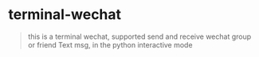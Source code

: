 # terminal-wechat

> this is a terminal wechat, supported send and receive wechat group or friend Text msg, in the python interactive mode
